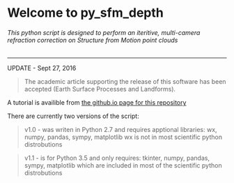 # Welcome to py_sfm_depth

###### This python script is designed to perform an iteritive, multi-camera refraction correction on Structure from Motion point clouds
---
UPDATE - Sept 27, 2016
> The academic article supporting the release of this software has been accepted (Earth Surface Processes and Landforms).

A tutorial is availible from [the github.io page for this repository](https://geojames.github.io/py_sfm_depth/)

There are currently two versions of the script:
>v1.0 - was writen in Python 2.7 and requires apptional libraries: wx, numpy, pandas, sympy, matplotlib
>     wx is not in most scientific python distrobutions

>v1.1 - is for Python 3.5 and only requires: tkinter, numpy, pandas, sympy, matplotlib
>     which are included in most of the scientific python distrobutions
